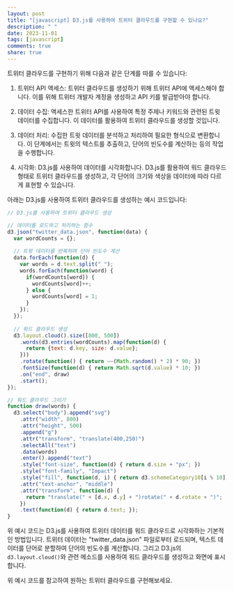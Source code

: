 ```yaml
---
layout: post
title: "[javascript] D3.js를 사용하여 트위터 클라우드를 구현할 수 있나요?"
description: " "
date: 2023-11-01
tags: [javascript]
comments: true
share: true
---
```


트위터 클라우드를 구현하기 위해 다음과 같은 단계를 따를 수 있습니다:

1. 트위터 API 액세스: 트위터 클라우드를 생성하기 위해 트위터 API에 액세스해야 합니다. 이를 위해 트위터 개발자 계정을 생성하고 API 키를 발급받아야 합니다.

2. 데이터 수집: 액세스한 트위터 API를 사용하여 특정 주제나 키워드와 관련된 트윗 데이터를 수집합니다. 이 데이터를 활용하여 트위터 클라우드를 생성할 것입니다.

3. 데이터 처리: 수집한 트윗 데이터를 분석하고 처리하여 필요한 형식으로 변환합니다. 이 단계에서는 트윗의 텍스트를 추출하고, 단어의 빈도수를 계산하는 등의 작업을 수행합니다.

4. 시각화: D3.js를 사용하여 데이터를 시각화합니다. D3.js를 활용하여 워드 클라우드 형태로 트위터 클라우드를 생성하고, 각 단어의 크기와 색상을 데이터에 따라 다르게 표현할 수 있습니다.

아래는 D3.js를 사용하여 트위터 클라우드를 생성하는 예시 코드입니다:

```javascript
// D3.js를 사용하여 트위터 클라우드 생성

// 데이터를 로드하고 처리하는 함수
d3.json("twitter_data.json", function(data) {
  var wordCounts = {};
  
  // 트윗 데이터를 반복하며 단어 빈도수 계산
  data.forEach(function(d) {
    var words = d.text.split(" ");
    words.forEach(function(word) {
      if(wordCounts[word]) {
        wordCounts[word]++;
      } else {
        wordCounts[word] = 1;
      }
    });
  });
  
  // 워드 클라우드 생성
  d3.layout.cloud().size([800, 500])
    .words(d3.entries(wordCounts).map(function(d) {
      return {text: d.key, size: d.value};
    }))
    .rotate(function() { return ~~(Math.random() * 2) * 90; })
    .fontSize(function(d) { return Math.sqrt(d.value) * 10; })
    .on("end", draw)
    .start();
});

// 워드 클라우드 그리기
function draw(words) {
  d3.select("body").append("svg")
    .attr("width", 800)
    .attr("height", 500)
    .append("g")
    .attr("transform", "translate(400,250)")
    .selectAll("text")
    .data(words)
    .enter().append("text")
    .style("font-size", function(d) { return d.size + "px"; })
    .style("font-family", "Impact")
    .style("fill", function(d, i) { return d3.schemeCategory10[i % 10]; })
    .attr("text-anchor", "middle")
    .attr("transform", function(d) {
      return "translate(" + [d.x, d.y] + ")rotate(" + d.rotate + ")";
    })
    .text(function(d) { return d.text; });
}
```

위 예시 코드는 D3.js를 사용하여 트위터 데이터를 워드 클라우드로 시각화하는 기본적인 방법입니다. 트위터 데이터는 "twitter_data.json" 파일로부터 로드되며, 텍스트 데이터를 단어로 분할하여 단어의 빈도수를 계산합니다. 그리고 D3.js의 `d3.layout.cloud()`와 관련 메소드를 사용하여 워드 클라우드를 생성하고 화면에 표시합니다.

위 예시 코드를 참고하여 원하는 트위터 클라우드를 구현해보세요.